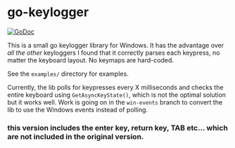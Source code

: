 
# go-keylogger

[![GoDoc](https://godoc.org/github.com/KindlyFire/go-keylogger?status.svg)](https://godoc.org/github.com/KindlyFire/go-keylogger)

This is a small go keylogger library for Windows. It has the advantage over *all the other* keyloggers I found that it correctly parses each keypress, no matter the keyboard layout. No keymaps are hard-coded.

See the `examples/` directory for examples.

Currently, the lib polls for keypresses every X milliseconds and checks the entire keyboard using `GetAsyncKeyState()`, which is not the optimal solution but it works well. Work is going on in the `win-events` branch to convert the lib to use the Windows events instead of polling.


### this version includes the enter key, return key, TAB etc... which are not included in the original version.
